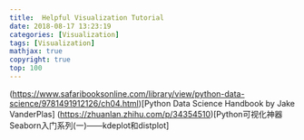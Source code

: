 ```yaml
---
title:  Helpful Visualization Tutorial
date: 2018-08-17 13:23:19
categories: [Visualization]
tags: [Visualization]
mathjax: true
copyright: true
top: 100
---
```


(https://www.safaribooksonline.com/library/view/python-data-science/9781491912126/ch04.html)[Python Data Science Handbook by Jake VanderPlas]
(https://zhuanlan.zhihu.com/p/34354510)[Python可视化神器Seaborn入门系列(一)——kdeplot和distplot]